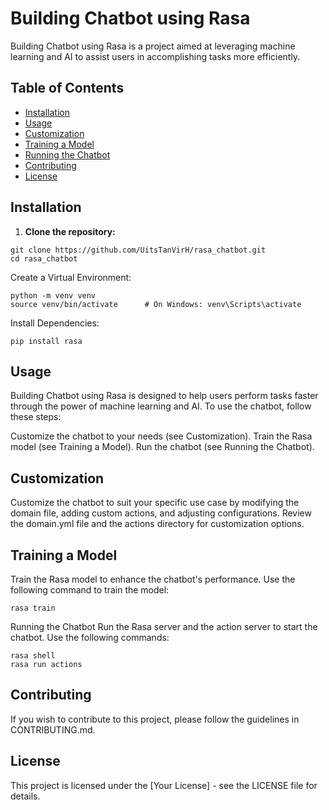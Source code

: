 # Building Chatbot using Rasa

Building Chatbot using Rasa is a project aimed at leveraging machine learning and AI to assist users in accomplishing tasks more efficiently.

## Table of Contents

- [Installation](#installation)
- [Usage](#usage)
- [Customization](#customization)
- [Training a Model](#training-a-model)
- [Running the Chatbot](#running-the-chatbot)
- [Contributing](#contributing)
- [License](#license)

## Installation

1. **Clone the repository:**

```
git clone https://github.com/UitsTanVirH/rasa_chatbot.git
cd rasa_chatbot
```
   
Create a Virtual Environment:
```
python -m venv venv
source venv/bin/activate      # On Windows: venv\Scripts\activate
```
Install Dependencies:

```
pip install rasa
```

## Usage
Building Chatbot using Rasa is designed to help users perform tasks faster through the power of machine learning and AI. To use the chatbot, follow these steps:

Customize the chatbot to your needs (see Customization).
Train the Rasa model (see Training a Model).
Run the chatbot (see Running the Chatbot).

## Customization
Customize the chatbot to suit your specific use case by modifying the domain file, adding custom actions, and adjusting configurations. Review the domain.yml file and the actions directory for customization options.

## Training a Model
Train the Rasa model to enhance the chatbot's performance. Use the following command to train the model:

```
rasa train
```
Running the Chatbot
Run the Rasa server and the action server to start the chatbot. Use the following commands:

```
rasa shell
rasa run actions
```
## Contributing
If you wish to contribute to this project, please follow the guidelines in CONTRIBUTING.md.

## License
This project is licensed under the [Your License] - see the LICENSE file for details.

